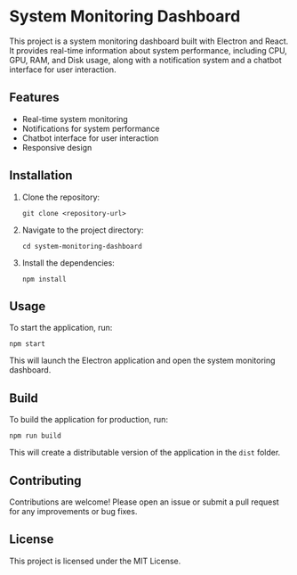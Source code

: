 # System Monitoring Dashboard

This project is a system monitoring dashboard built with Electron and React. It provides real-time information about system performance, including CPU, GPU, RAM, and Disk usage, along with a notification system and a chatbot interface for user interaction.

## Features

- Real-time system monitoring
- Notifications for system performance
- Chatbot interface for user interaction
- Responsive design

## Installation

1. Clone the repository:
   ```
   git clone <repository-url>
   ```

2. Navigate to the project directory:
   ```
   cd system-monitoring-dashboard
   ```

3. Install the dependencies:
   ```
   npm install
   ```

## Usage

To start the application, run:
```
npm start
```

This will launch the Electron application and open the system monitoring dashboard.

## Build

To build the application for production, run:
```
npm run build
```

This will create a distributable version of the application in the `dist` folder.

## Contributing

Contributions are welcome! Please open an issue or submit a pull request for any improvements or bug fixes.

## License

This project is licensed under the MIT License.